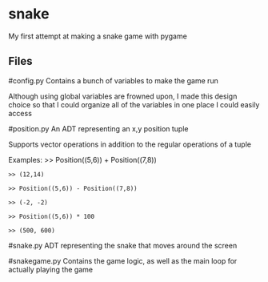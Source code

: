 # snake
My first attempt at making a snake game with pygame

## Files ##
#config.py
  Contains a bunch of variables to make the game run
  
  Although using global variables are frowned upon, I
  made this design choice so that I could organize
  all of the variables in one place I could easily
  access
  
#position.py
  An ADT representing an x,y position tuple
  
  Supports vector operations in addition to
  the regular operations of a tuple
  
  Examples:
    >> Position((5,6)) + Position((7,8))
    
    >> (12,14)
    
    >> Position((5,6)) - Position((7,8))
    
    >> (-2, -2)
    
    >> Position((5,6)) * 100
    
    >> (500, 600)
    
#snake.py
  ADT representing the snake that moves around the screen
  
#snakegame.py
  Contains the game logic, as well as the main loop for 
  actually playing the game
